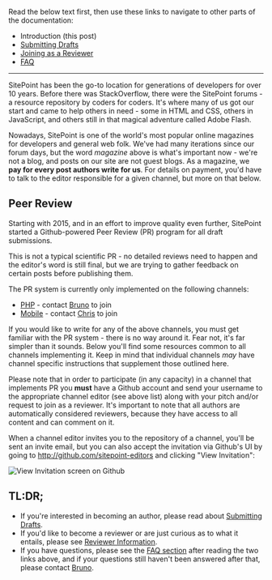Read the below text first, then use these links to navigate to other parts of the documentation:

- Introduction (this post)
- [Submitting Drafts](http://sitepoint.com/submitting-drafts-sitepoints-peer-review)
- [Joining as a Reviewer](http://sitepoint.com/becoming-sitepoints-peer-reviewer)
- [FAQ](http://sitepoint.com/sitepoints-peer-review-faq)

---

SitePoint has been the go-to location for generations of developers for over 10 years. Before there was StackOverflow, there were the SitePoint forums - a resource repository by coders for coders. It's where many of us got our start and came to help others in need - some in HTML and CSS, others in JavaScript, and others still in that magical adventure called Adobe Flash.

Nowadays, SitePoint is one of the world's most popular online magazines for developers and general web folk. We've had many iterations since our forum days, but the word *magazine* above is what's important now - we're not a blog, and posts on our site are not guest blogs. As a magazine, we **pay for every post authors write for us**. For details on payment, you'd have to talk to the editor responsible for a given channel, but more on that below.

## Peer Review

Starting with 2015, and in an effort to improve quality even further, SitePoint started a Github-powered Peer Review (PR) program for all draft submissions.

This is not a typical scientific PR - no detailed reviews need to happen and the editor's word is still final, but we are trying to gather feedback on certain posts before publishing them.

The PR system is currently only implemented on the following channels:

- [PHP](http://sitepoint.com/php) - contact [Bruno](mailto:bruno.skvorc@sitepoint.com) to join
- [Mobile](http://sitepoint.com/mobile) - contact [Chris](mailto:chris.ward@sitepoint.com) to join

If you would like to write for any of the above channels, you must get familiar with the PR system - there is no way around it. Fear not, it's far simpler than it sounds. Below you'll find some resources common to all channels implementing it. Keep in mind that individual channels *may* have channel specific instructions that supplement those outlined here.

Please note that in order to participate (in any capacity) in a channel that implements PR you **must** have a Github account and send your username to the appropriate channel editor (see above list) along with your pitch and/or request to join as a reviewer. It's important to note that all authors are automatically considered reviewers, because they have access to all content and can comment on it.

When a channel editor invites you to the repository of a channel, you'll be sent an invite email, but you can also accept the invitation via Github's UI by going to http://github.com/sitepoint-editors and clicking "View Invitation":

![View Invitation screen on Github](http://www.sitepoint.com/wp-content/uploads/2015/06/1433875614Screenshot-2015-06-09-20.44.33-1024x274.png)

## TL:DR;

- If you're interested in becoming an author, please read about [Submitting Drafts](http://sitepoint.com/submitting-drafts-sitepoints-peer-review).
- If you'd like to become a reviewer or are just curious as to what it entails, please see [Reviewer Information](http://sitepoint.com/becoming-sitepoints-peer-reviewer).
- If you have questions, please see the [FAQ section](http://sitepoint.com/sitepoints-peer-review-faq) after reading the two links above, and if your questions still haven't been answered after that, please contact [Bruno](mailto:bruno.skvorc@sitepoint.com).
